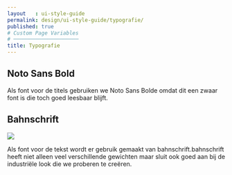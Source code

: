 ```yaml
---
layout   : ui-style-guide
permalink: design/ui-style-guide/typografie/
published: true
# Custom Page Variables
# ─────────────────────
title: Typografie
---
```


<div class="container">
<h2> Noto Sans Bold </h2>
    <div class="row">
        <div class="col-6">
            <p> Als font voor de titels gebruiken we Noto Sans Bolde omdat dit een zwaar font is die toch goed leesbaar blijft. 
            </p>
        </div>
    </div>
<h2> Bahnschrift </h2>
    <div class="row">
        <img src="../../../images/bahnschrift.JPG">
    </div>
    <div class="row">
        <div class="col-6">
            <p> Als font voor de tekst wordt er gebruik gemaakt van bahnschrift.bahnschrift heeft niet alleen veel verschillende gewichten maar sluit ook goed aan bij de industriële look die we proberen te creëren.
            </p>
        </div>
    </div>
</div>
